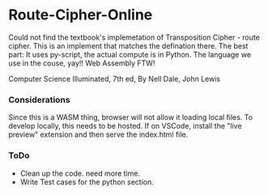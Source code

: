 # Route-Cipher-Online

Could not find the textbook's implemetation of Transposition  Cipher - route cipher. This is an implement that matches the defination there. 
The best part: It uses py-script, the actual compute is in Python. The language we use in the couse, yay!! Web Assembly FTW!

Computer Science Illuminated, 7th ed, By Nell Dale, John Lewis

### Considerations

Since this is a WASM thing, browser will not allow it loading local files. To develop locally, this needs to be hosted. If on VSCode, install the "live preview" extension and then serve the index.html file.

### ToDo

- Clean up the code.  need more time. 
- Write Test cases for the python section.
